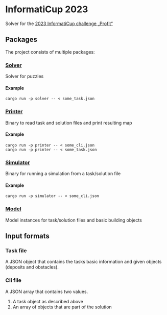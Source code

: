 # InformatiCup 2023

Solver for the [2023 InformatiCup challenge „Profit“](https://github.com/informatiCup/informatiCup2023)

## Packages

The project consists of multiple packages:

### [Solver](./solver/)
Solver for puzzles

#### Example
```
cargo run -p solver -- < some_task.json
```

### [Printer](./printer/)
Binary to read task and solution files and print resulting map

#### Example
```
cargo run -p printer -- < some_cli.json
cargo run -p printer -- < some_task.json
```

### [Simulator](./simulator/)
Binary for running a simulation from a task/solution file

#### Example
```
cargo run -p simulator -- < some_cli.json
```

### [Model](./model/)
Model instances for task/solution files and basic building objects

## Input formats

### Task file

A JSON object that contains the tasks basic information and given objects (deposits and obstacles).

### Cli file

A JSON array that contains two values.
1. A task object as described above
2. An array of objects that are part of the solution
